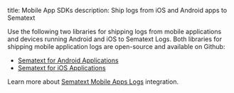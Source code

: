 title: Mobile App SDKs
description: Ship logs from iOS and Android apps to Sematext

Use the following two libraries for shipping logs from mobile applications and devices running Android and iOS to Sematext Logs. Both libraries for shipping mobile application logs are open-source and available on Github:

- [Sematext for Android Applications](https://github.com/sematext/sematext-logsene-android)
- [Sematext for iOS Applications](https://github.com/sematext/sematext-logsene-ios)

Learn more about [Sematext Mobile Apps Logs](https://sematext.com/docs/integration/mobile-apps-logs/) integration.
